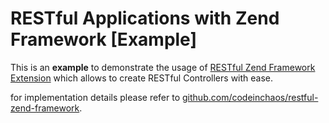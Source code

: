 # RESTful Applications with Zend Framework [Example]

This is an **example** to demonstrate the usage of [RESTful Zend Framework Extension](https://github.com/codeinchaos/restful-zend-framework) which allows to create RESTful Controllers with ease.

for implementation details please refer to [github.com/codeinchaos/restful-zend-framework](https://github.com/codeinchaos/restful-zend-framework).